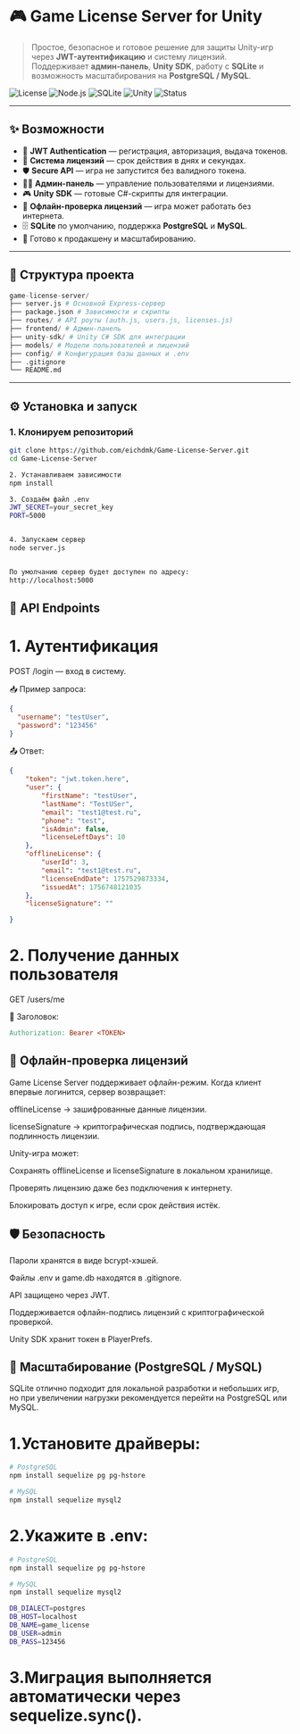 # 🎮 Game License Server for Unity

> Простое, безопасное и готовое решение для защиты Unity-игр через **JWT-аутентификацию** и систему лицензий.  
> Поддерживает **админ-панель**, **Unity SDK**, работу с **SQLite** и возможность масштабирования на **PostgreSQL / MySQL**.

![License](https://img.shields.io/badge/License-MIT-blue)
![Node.js](https://img.shields.io/badge/Node.js-v18%2B-green)
![SQLite](https://img.shields.io/badge/Database-SQLite-lightblue)
![Unity](https://img.shields.io/badge/Unity-SDK-ready-orange)
![Status](https://img.shields.io/badge/Status-Active-success)

---

## ✨ Возможности

- 🔑 **JWT Authentication** — регистрация, авторизация, выдача токенов.
- 📅 **Система лицензий** — срок действия в днях и секундах.
- 🛡 **Secure API** — игра не запустится без валидного токена.
- 👨‍💻 **Админ-панель** — управление пользователями и лицензиями.
- 🎮 **Unity SDK** — готовые C#-скрипты для интеграции.
- 🔌 **Офлайн-проверка лицензий** — игра может работать без интернета.
- 🗄 **SQLite** по умолчанию, поддержка **PostgreSQL** и **MySQL**.
- 🚀 Готово к продакшену и масштабированию.

---

## 📂 Структура проекта
```py
game-license-server/
├── server.js # Основной Express-сервер
├── package.json # Зависимости и скрипты
├── routes/ # API роуты (auth.js, users.js, licenses.js)
├── frontend/ # Админ-панель
├── unity-sdk/ # Unity C# SDK для интеграции
├── models/ # Модели пользователей и лицензий
├── config/ # Конфигурация базы данных и .env
├── .gitignore
└── README.md
```

---

## ⚙️ Установка и запуск

### 1. Клонируем репозиторий
```bash
git clone https://github.com/eichdmk/Game-License-Server.git
cd Game-License-Server

2. Устанавливаем зависимости
npm install

3. Создаём файл .env
JWT_SECRET=your_secret_key
PORT=5000


4. Запускаем сервер
node server.js


По умолчанию сервер будет доступен по адресу:
http://localhost:5000


```
## 🔌 API Endpoints

# 1. Аутентификация

POST /login — вход в систему.

📥 Пример запроса:
```json
{
  "username": "testUser",
  "password": "123456"
}
```
📤 Ответ:
```json
{
    "token": "jwt.token.here",
    "user": {
        "firstName": "testUser",
        "lastName": "TestUSer",
        "email": "test1@test.ru",
        "phone": "test",
        "isAdmin": false,
        "licenseLeftDays": 10
    },
    "offlineLicense": {
        "userId": 3,
        "email": "test1@test.ru",
        "licenseEndDate": 1757529873334,
        "issuedAt": 1756748121035
    },
    "licenseSignature": ""

}
```
# 2. Получение данных пользователя

GET /users/me

🔑 Заголовок:
```makefile
Authorization: Bearer <TOKEN>
```

## 📴 Офлайн-проверка лицензий

Game License Server поддерживает офлайн-режим.
Когда клиент впервые логинится, сервер возвращает:

offlineLicense → зашифрованные данные лицензии.

licenseSignature → криптографическая подпись, подтверждающая подлинность лицензии.

Unity-игра может:

Сохранять offlineLicense и licenseSignature в локальном хранилище.

Проверять лицензию даже без подключения к интернету.

Блокировать доступ к игре, если срок действия истёк.

## 🛡 Безопасность

Пароли хранятся в виде bcrypt-хэшей.

Файлы .env и game.db находятся в .gitignore.

API защищено через JWT.

Поддерживается офлайн-подпись лицензий с криптографической проверкой.

Unity SDK хранит токен в PlayerPrefs.

## 🚀 Масштабирование (PostgreSQL / MySQL)

SQLite отлично подходит для локальной разработки и небольших игр,
но при увеличении нагрузки рекомендуется перейти на PostgreSQL или MySQL.

# 1.Установите драйверы:
```bash
# PostgreSQL
npm install sequelize pg pg-hstore

# MySQL
npm install sequelize mysql2
```
# 2.Укажите в .env:
```bash
# PostgreSQL
npm install sequelize pg pg-hstore

# MySQL
npm install sequelize mysql2

DB_DIALECT=postgres
DB_HOST=localhost
DB_NAME=game_license
DB_USER=admin
DB_PASS=123456
```

# 3.Миграция выполняется автоматически через sequelize.sync().